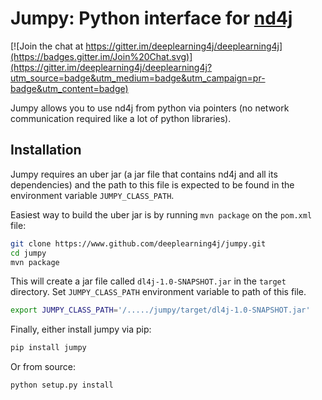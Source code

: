 Jumpy: Python interface for [nd4j](https://nd4j.org)
===========================================

[![Join the chat at https://gitter.im/deeplearning4j/deeplearning4j](https://badges.gitter.im/Join%20Chat.svg)](https://gitter.im/deeplearning4j/deeplearning4j?utm_source=badge&utm_medium=badge&utm_campaign=pr-badge&utm_content=badge)

Jumpy allows you to use nd4j from python via pointers (no network communication required like a lot of python libraries).

## Installation

Jumpy requires an uber jar (a jar file that contains nd4j and all its dependencies) and the path to this file is expected to be found in the environment variable `JUMPY_CLASS_PATH`.

Easiest way to build the uber jar is by running `mvn package` on the `pom.xml` file:

```bash 
git clone https://www.github.com/deeplearning4j/jumpy.git
cd jumpy
mvn package
```

This will create a jar file called `dl4j-1.0-SNAPSHOT.jar` in the `target` directory. Set `JUMPY_CLASS_PATH` environment variable to path of this file.

```bash
export JUMPY_CLASS_PATH='/...../jumpy/target/dl4j-1.0-SNAPSHOT.jar'
```

Finally, either install jumpy via pip:

```bash
pip install jumpy
```

Or from source:

```bash
python setup.py install
```
